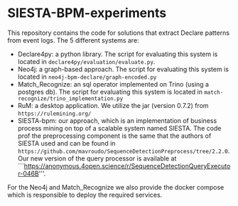 # SIESTA-BPM-experiments
This repository contains the code for solutions that extract Declare patterns from event logs. The 5 different systems are:
* Declare4py: a python library. The script for evaluating this system is located in `declare4py/evaluation/evaluate.py`.
* Neo4j: a graph-based approach. The script for evaluating this system is located in `neo4j-bpm-declare/graph-encoded.py`
* Match_Recognize: an sql operator implemented on Trino (using a postgres db). The script for evaluating this system is located in `match-recognize/trino_implementation.py`
* RuM: a desktop application. We utilize the jar (version 0.7.2) from `https://rulemining.org/`
* SIESTA-bpm: our approach, which is an implementation of business process mining on top of a scalable system named SIESTA.
The code prof the preprocessing component is the same that the authors of SIESTA used and can be found in ```https://github.com/mavroudo/SequenceDetectionPreprocess/tree/2.2.0```. Our new version of the query processor is available at ```https://anonymous.4open.science/r/SequenceDetectionQueryExecutor-046B'''.


For the Neo4j and Match_Recognize we also provide the docker compose which is responsible to
deploy the required services.
